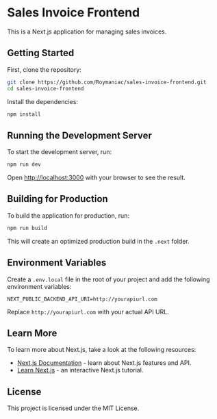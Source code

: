 # Sales Invoice Frontend

This is a Next.js application for managing sales invoices.

## Getting Started

First, clone the repository:

```bash
git clone https://github.com/Roymaniac/sales-invoice-frontend.git
cd sales-invoice-frontend
```

Install the dependencies:

```bash
npm install
```

## Running the Development Server

To start the development server, run:

```bash
npm run dev
```

Open [http://localhost:3000](http://localhost:3000) with your browser to see the result.

## Building for Production

To build the application for production, run:

```bash
npm run build
```

This will create an optimized production build in the `.next` folder.

## Environment Variables

Create a `.env.local` file in the root of your project and add the following environment variables:

```env
NEXT_PUBLIC_BACKEND_API_URI=http://yourapiurl.com
```

Replace `http://yourapiurl.com` with your actual API URL.

## Learn More

To learn more about Next.js, take a look at the following resources:

- [Next.js Documentation](https://nextjs.org/docs) - learn about Next.js features and API.
- [Learn Next.js](https://nextjs.org/learn) - an interactive Next.js tutorial.

## License

This project is licensed under the MIT License.